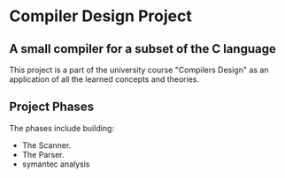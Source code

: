 # Compiler Design Project

## A small compiler for a subset of the C language
This project is a part of the university course "Compilers Design" as an application of all the learned concepts and theories.

## Project Phases
The phases include building:
- The Scanner.
- The Parser.
- symantec analysis
